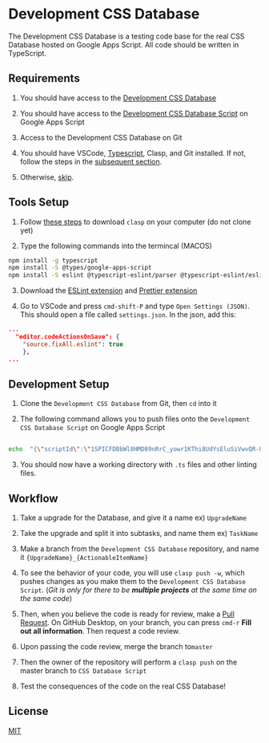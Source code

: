 # Development CSS Database

The Development CSS Database is a testing code base for the real CSS Database hosted on Google Apps Script. All code should be written in TypeScript.

## Requirements

1. You should have access to the [Development CSS Database](https://docs.google.com/spreadsheets/d/1Nz9a3dPVS-0fnT7pncShDmAQgvi7hyoBnOvwuBxpDx8/edit#gid=0)

2. You should have access to the [Development CSS Database Script](https://script.google.com/a/umd.edu/d/19VGR8O_ErPukBEeEClEFVWWHzZKW3O_Sqd7xvJ7MRmqN4DEqgiB_bTAl/edit) on Google Apps Script

3. Access to the Development CSS Database on Git

4. You should have VSCode, [Typescript](https://www.typescriptlang.org/docs/handbook/basic-types.html), Clasp, and Git installed. If not, follow the steps in the [subsequent section](#tools-setup).

5. Otherwise, [skip](#development-setup).

## Tools Setup

1. Follow [these steps](https://developers.google.com/apps-script/guides/clasp) to download `clasp` on your computer (do not clone yet)

2. Type the following commands into the termincal (MACOS)

```bash
npm install -g typescript
npm install -S @types/google-apps-script
npm install -S eslint @typescript-eslint/parser @typescript-eslint/eslint-plugin eslint-config-prettier
```

3. Download the [ESLint extension](https://marketplace.visualstudio.com/items?itemName=dbaeumer.vscode-eslint) and [Prettier extension](https://marketplace.visualstudio.com/items?itemName=esbenp.prettier-vscode)

4. Go to VSCode and press `cmd-shift-P` and type `Open Settings (JSON)`. This should open a file called `settings.json`. In the json, add this:

```json
...
  "editor.codeActionsOnSave": {
	"source.fixAll.eslint": true
	},
...
```
  

## Development Setup

1. Clone the `Development CSS Database` from Git, then `cd` into it

2. The following command allows you to push files onto the `Development CSS Database Script` on Google Apps Script

```bash

echo  "{\"scriptId\":\"1SPICFDBbWl8HMD89nRrC_yowr1KThi8UdYsEluSiVwvQR-0cVzoUBNxR\"}" > .clasp.json

```

3. You should now have a working directory with `.ts` files and other linting files.

## Workflow

1. Take a upgrade for the Database, and give it a name ex) `UpgradeName`

2. Take the upgrade and split it into subtasks, and name them ex) `TaskName`

3. Make a branch from the `Development CSS Database` repository, and name it `{UpgradeName}_{ActionableItemName}`

4. To see the behavior of your code, you will use `clasp push -w`, which pushes changes as you make them to the `Development CSS Database Script`. (_Git is only for there to be **multiple projects** at the same time on the same code_)

5. Then, when you believe the code is ready for review, make a [Pull Request](https://docs.github.com/en/github/collaborating-with-issues-and-pull-requests/creating-a-pull-request). On GitHub Desktop, on your branch, you can press `cmd-r` **Fill out all information**. Then request a code review.
6. Upon passing the code review, merge the branch to`master`
7. Then the owner of the repository will perform a `clasp push` on the master branch to `CSS Database Script`
8. Test the consequences of the code on the real CSS Database!

## License

[MIT](https://choosealicense.com/licenses/mit/)
